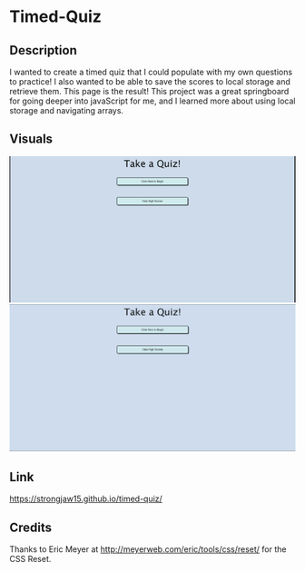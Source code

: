 # Timed-Quiz

## Description

I wanted to create a timed quiz that I could populate with my own questions to practice! I also wanted to be able to save the scores to local storage and retrieve them. This page is the result! This project was a great springboard for going deeper into javaScript for me, and I learned more about using local storage and navigating arrays.

## Visuals

![](./assets/images/timedQuiz.gif)
![](./assets/images/Screenshot_20230107_043227.png)

## Link

https://strongjaw15.github.io/timed-quiz/

## Credits

Thanks to Eric Meyer at http://meyerweb.com/eric/tools/css/reset/ for the CSS Reset.